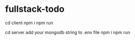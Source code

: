 # fullstack-todo

cd client
npm i
npm run

cd server
add your mongodb string to .env file
npm i
npm run
